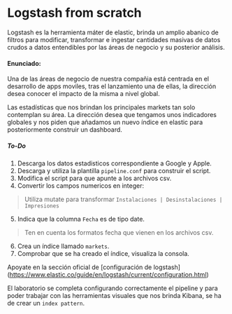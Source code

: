 # Logstash from scratch

Logstash es la herramienta máter de elastic, brinda un amplio abanico de filtros para modificar, transformar e ingestar cantidades masivas de datos crudos a datos entendibles por las áreas de negocio y su posterior análisis.

#### Enunciado:

Una de las áreas de negocio de nuestra compañia está centrada en el desarrollo de apps moviles, tras el lanzamiento una de ellas, la dirección desea conocer el impacto de la misma a nivel global.

Las estadísticas que nos brindan los principales markets tan solo contemplan su área. La dirección desea que tengamos unos indicadores globales y nos piden que añadamos un nuevo índice en elastic para posteriormente construir un dashboard.

##### To-Do

1. Descarga los datos estadisticos correspondiente a Google y Apple.
2. Descarga y utiliza la plantilla `pipeline.conf` para construir el script. 
3. Modifica el script para que apunte a los archivos csv.
4. Convertir los campos numericos en integer:
>Utiliza mutate para transformar `Instalaciones | Desinstalaciones | Impresiones` 

5. Indica que la columna `Fecha` es de tipo date.
>Ten en cuenta los formatos fecha que vienen en los archivos csv.

6. Crea un índice llamado `markets`.
7. Comprobar que se ha creado el índice, visualiza la consola.

Apoyate en la sección oficial de [configuración de logstash] (https://www.elastic.co/guide/en/logstash/current/configuration.html)

El laboratorio se completa configurando correctamente el pipeline y para poder trabajar con las herramientas visuales que nos brinda Kibana, se ha de crear un `index pattern`.
